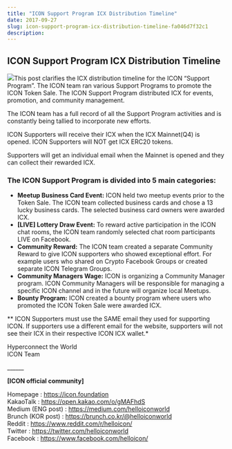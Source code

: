 ```yaml
---
title: "ICON Support Program ICX Distribution Timeline"
date: 2017-09-27
slug: icon-support-program-icx-distribution-timeline-fa046d7f32c1
description:
---
```


## ICON Support Program ICX Distribution Timeline

![](https://cdn-images-1.medium.com/max/800/1*v-IUoANvuEFPHL986kF40A.png)This post clarifies the ICX distribution timeline for the ICON “Support Program”. The ICON team ran various Support Programs to promote the ICON Token Sale. The ICON Support Program distributed ICX for events, promotion, and community management.

The ICON team has a full record of all the Support Program activities and is constantly being tallied to incorporate new efforts.

ICON Supporters will receive their ICX when the ICX Mainnet(Q4) is opened. ICON Supporters will NOT get ICX ERC20 tokens.

Supporters will get an individual email when the Mainnet is opened and they can collect their rewarded ICX.

### The ICON Support Program is divided into 5 main categories:

* **Meetup Business Card Event:** ICON held two meetup events prior to the Token Sale. The ICON team collected business cards and chose a 13 lucky business cards. The selected business card owners were awarded ICX.
* **[LIVE] Lottery Draw Event:** To reward active participation in the ICON chat rooms, the ICON team randomly selected chat room participants LIVE on Facebook.
* **Community Reward:** The ICON team created a separate Community Reward to give ICON supporters who showed exceptional effort. For example users who shared on Crypto Facebook Groups or created separate ICON Telegram Groups.
* **Community Managers Wage:** ICON is organizing a Community Manager program. ICON Community Managers will be responsible for managing a specific ICON channel and in the future will organize local Meetups.
* **Bounty Program:** ICON created a bounty program where users who promoted the ICON Token Sale were awarded ICX.

** ICON Supporters must use the SAME email they used for supporting ICON. If supporters use a different email for the website, supporters will not see their ICX in their respective ICON ICX wallet.*

Hyperconnect the World  
ICON Team

\_\_\_\_\_\_

**[ICON official community]**

Homepage : <https://icon.foundation>  
KakaoTalk : <https://open.kakao.com/o/gMAFhdS>  
Medium (ENG post) : <https://medium.com/helloiconworld>  
Brunch (KOR post) : <https://brunch.co.kr/@helloiconworld>  
Reddit : <https://www.reddit.com/r/helloicon/>  
Twitter : <https://twitter.com/helloiconworld>  
Facebook : <https://www.facebook.com/helloicon/>

